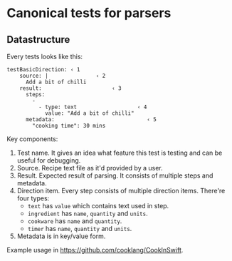 # Canonical tests for parsers

## Datastructure

Every tests looks like this:

```
testBasicDirection: ‹ 1
    source: |               ‹ 2
      Add a bit of chilli
    result:                      ‹ 3
      steps:
        -
          - type: text                   ‹ 4
            value: "Add a bit of chilli"
      metadata:                             ‹ 5
        "cooking time": 30 mins
```

Key components:

1. Test name. It gives an idea what feature this test is testing and can be useful for debugging.
2. Source. Recipe text file as it'd provided by a user.
3. Result. Expected result of parsing. It consists of multiple steps and metadata.
4. Direction item. Every step consists of multiple direction items. There're four types:
    * `text` has `value` which contains text used in step.
    * `ingredient` has `name`, `quantity` and `units`.
    * `cookware` has `name` and `quantity`.
    * `timer` has `name`, `quantity` and `units`.
5. Metadata is in key/value form.

Example usage in https://github.com/cooklang/CookInSwift.
